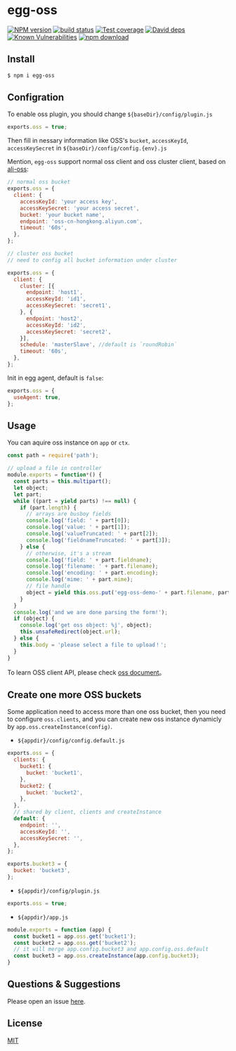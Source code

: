 # egg-oss

[![NPM version][npm-image]][npm-url]
[![build status][travis-image]][travis-url]
[![Test coverage][codecov-image]][codecov-url]
[![David deps][david-image]][david-url]
[![Known Vulnerabilities][snyk-image]][snyk-url]
[![npm download][download-image]][download-url]

[npm-image]: https://img.shields.io/npm/v/egg-oss.svg?style=flat-square
[npm-url]: https://npmjs.org/package/egg-oss
[travis-image]: https://img.shields.io/travis/eggjs/egg-oss.svg?style=flat-square
[travis-url]: https://travis-ci.org/eggjs/egg-oss
[codecov-image]: https://img.shields.io/codecov/c/github/eggjs/egg-oss.svg?style=flat-square
[codecov-url]: https://codecov.io/github/eggjs/egg-oss?branch=master
[david-image]: https://img.shields.io/david/eggjs/egg-oss.svg?style=flat-square
[david-url]: https://david-dm.org/eggjs/egg-oss
[snyk-image]: https://snyk.io/test/npm/egg-oss/badge.svg?style=flat-square
[snyk-url]: https://snyk.io/test/npm/egg-oss
[download-image]: https://img.shields.io/npm/dm/egg-oss.svg?style=flat-square
[download-url]: https://npmjs.org/package/egg-oss

<!--
Description here.
-->

## Install

```bash
$ npm i egg-oss
```

## Configration

To enable oss plugin, you should change `${baseDir}/config/plugin.js`

```js
exports.oss = true;
```

Then fill in nessary information like OSS's `bucket`, `accessKeyId`, `accessKeySecret` in `${baseDir}/config/config.{env}.js`

Mention, `egg-oss` support normal oss client and oss cluster client, based on [ali-oss](https://github.com/aliyun/oss-nodejs-sdk):

```js
// normal oss bucket
exports.oss = {
  client: {
    accessKeyId: 'your access key',
    accessKeySecret: 'your access secret',
    bucket: 'your bucket name',
    endpoint: 'oss-cn-hongkong.aliyun.com',
    timeout: '60s',
  },
};

// cluster oss bucket
// need to config all bucket information under cluster

exports.oss = {
  client: {
    cluster: [{
      endpoint: 'host1',
      accessKeyId: 'id1',
      accessKeySecret: 'secret1',
    }, {
      endpoint: 'host2',
      accessKeyId: 'id2',
      accessKeySecret: 'secret2',
    }],
    schedule: 'masterSlave', //default is `roundRobin`
    timeout: '60s',
  },
};
```

Init in egg agent, default is `false`:

```js
exports.oss = {
  useAgent: true,
};
```

## Usage

You can aquire oss instance on `app` or `ctx`.

```js
const path = require('path');

// upload a file in controller
module.exports = function*() {
  const parts = this.multipart();
  let object;
  let part;
  while ((part = yield parts) !== null) {
    if (part.length) {
      // arrays are busboy fields
      console.log('field: ' + part[0]);
      console.log('value: ' + part[1]);
      console.log('valueTruncated: ' + part[2]);
      console.log('fieldnameTruncated: ' + part[3]);
    } else {
      // otherwise, it's a stream
      console.log('field: ' + part.fieldname);
      console.log('filename: ' + part.filename);
      console.log('encoding: ' + part.encoding);
      console.log('mime: ' + part.mime);
      // file handle
      object = yield this.oss.put('egg-oss-demo-' + part.filename, part);
    }
  }
  console.log('and we are done parsing the form!');
  if (object) {
    console.log('get oss object: %j', object);
    this.unsafeRedirect(object.url);
  } else {
    this.body = 'please select a file to upload！';
  }
}
```

To learn OSS client API, please check [oss document](https://github.com/ali-sdk/ali-oss)。

## Create one more OSS buckets

Some application need to access more than one oss bucket, then you need to configure `oss.clients`, and
you can create new oss instance dynamicly by `app.oss.createInstance(config)`.

- `${appdir}/config/config.default.js`

```js
exports.oss = {
  clients: {
    bucket1: {
      bucket: 'bucket1',
    },
    bucket2: {
      bucket: 'bucket2',
    },
  },
  // shared by client, clients and createInstance
  default: {
    endpoint: '',
    accessKeyId: '',
    accessKeySecret: '',
  },
};

exports.bucket3 = {
  bucket: 'bucket3',
};
```

- `${appdir}/config/plugin.js`

```js
exports.oss = true;
```

- `${appdir}/app.js`

```js
module.exports = function (app) {
  const bucket1 = app.oss.get('bucket1');
  const bucket2 = app.oss.get('bucket2');
  // it will merge app.config.bucket3 and app.config.oss.default
  const bucket3 = app.oss.createInstance(app.config.bucket3);
}
```


## Questions & Suggestions

Please open an issue [here](https://github.com/eggjs/egg/issues).

## License

[MIT](LICENSE)

